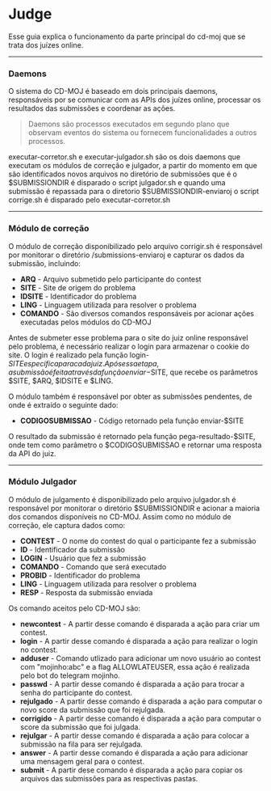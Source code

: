 # Judge

Esse guia explica o funcionamento da parte principal do cd-moj que se trata dos juízes online.

---

### Daemons

O sistema do CD-MOJ é baseado em dois principais daemons, responsáveis por se comunicar com as APIs dos juízes online, processar os resultados das submissões e coordenar as ações.

> Daemons são processos executados em segundo plano que observam eventos do sistema ou fornecem funcionalidades a outros processos.

executar-corretor.sh e executar-julgador.sh são os dois daemons que executam os módulos de correção e julgador, a partir do momento em que são identificados novos arquivos no diretório de submissões que é o $SUBMISSIONDIR é disparado o script julgador.sh e quando uma submissão é repassada para o diretorio $SUBMISSIONDIR-enviaroj o script corrige.sh é disparado pelo executar-corretor.sh

---

### Módulo de correção

O módulo de correção disponibilizado pelo arquivo corrigir.sh é responsável por monitorar o diretório /submissions-enviaroj e capturar os dados da submissão, incluindo:

- **ARQ** - Arquivo submetido pelo participante do contest
- **SITE** - Site de origem do problema
- **IDSITE** - Identificador do problema
- **LING** - Linguagem utilizada para resolver o problema
- **COMANDO** - São diversos comandos responsáveis por acionar ações executadas pelos módulos do CD-MOJ

Antes de submeter esse problema para o site do juiz online responsável pelo problema, é necessário realizar o login para armazenar o cookie do site. O login é realizado pela função login-$SITE especifica para cada juiz. Após essa etapa, a submissão é feita através da função enviar-$SITE, que recebe os parâmetros $SITE, $ARQ, $IDSITE e $LING.

O módulo também é responsável por obter as submissões pendentes, de onde é extraído o seguinte dado:

- **CODIGOSUBMISSAO** - Código retornado pela função enviar-$SITE

O resultado da submissão é retornado pela função pega-resultado-$SITE, onde tem como parâmetro o $CODIGOSUBMISSAO e retornar uma resposta da API do juiz.

---

### Módulo Julgador

O módulo de julgamento é disponibilizado pelo arquivo julgador.sh é responsável por monitorar o diretório $SUBMISSIONDIR e acionar a maioria dos comandos disponíveis no CD-MOJ. Assim como no módulo de correção, ele captura dados como:

- **CONTEST** - O nome do contest do qual o participante fez a submissão
- **ID** - Identificador da submissão
- **LOGIN** - Usuário que fez a submissão
- **COMANDO** - Comando que será executado
- **PROBID** - Identificador do problema
- **LING** - Linguagem utilizada para resolver o problema
- **RESP** - Resposta da submissão enviada

Os comando aceitos pelo CD-MOJ são:

- **newcontest** - A partir desse comando é disparada a ação para criar um contest.
- **login** - A partir desse comando é disparada a ação para realizar o login no contest.
- **adduser** - Comando utlizado para adicionar um novo usuário ao contest com "mojinho:abc" e a flag ALLOWLATEUSER, essa ação é realizada pelo bot do telegram mojinho.
- **passwd** - A partir desse comando é disparada a ação para trocar a senha do participante do contest.
- **rejulgado** - A partir desse comando é disparada a ação para computar o novo score da submissão que foi rejulgada.
- **corrigido** - A partir desse comando é disparada a ação para computar o score da submissão que foi julgada.
- **rejulgar** - A partir desse comando é disparada a ação para colocar a submissão na fila para ser rejulgada.
- **answer** - A partir desse comando é disparada a ação para adicionar uma mensagem geral para o contest.
- **submit** - A partir dese comando é disparada a ação para copiar os arquivos das submissões para as respectivas pastas.
